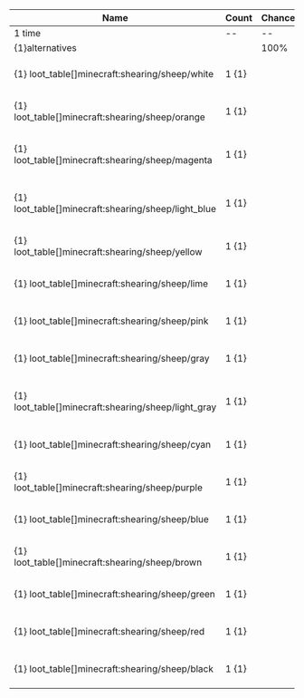 | Name                                                | Count | Chance | Weight | Comment                          |
| --------------------------------------------------- | ----- | ------ | ------ | -------------------------------- |
| 1 time                                              |    -- |     -- |     -- |                                  |
| {1}alternatives                                     |       |   100% |      1 |                                  |
| {1} loot_table[]minecraft:shearing/sheep/white      | 1 {1} |        |        | is white and is not sheared      |
| {1} loot_table[]minecraft:shearing/sheep/orange     | 1 {1} |        |        | is orange and is not sheared     |
| {1} loot_table[]minecraft:shearing/sheep/magenta    | 1 {1} |        |        | is magenta and is not sheared    |
| {1} loot_table[]minecraft:shearing/sheep/light_blue | 1 {1} |        |        | is light_blue and is not sheared |
| {1} loot_table[]minecraft:shearing/sheep/yellow     | 1 {1} |        |        | is yellow and is not sheared     |
| {1} loot_table[]minecraft:shearing/sheep/lime       | 1 {1} |        |        | is lime and is not sheared       |
| {1} loot_table[]minecraft:shearing/sheep/pink       | 1 {1} |        |        | is pink and is not sheared       |
| {1} loot_table[]minecraft:shearing/sheep/gray       | 1 {1} |        |        | is gray and is not sheared       |
| {1} loot_table[]minecraft:shearing/sheep/light_gray | 1 {1} |        |        | is light_gray and is not sheared |
| {1} loot_table[]minecraft:shearing/sheep/cyan       | 1 {1} |        |        | is cyan and is not sheared       |
| {1} loot_table[]minecraft:shearing/sheep/purple     | 1 {1} |        |        | is purple and is not sheared     |
| {1} loot_table[]minecraft:shearing/sheep/blue       | 1 {1} |        |        | is blue and is not sheared       |
| {1} loot_table[]minecraft:shearing/sheep/brown      | 1 {1} |        |        | is brown and is not sheared      |
| {1} loot_table[]minecraft:shearing/sheep/green      | 1 {1} |        |        | is green and is not sheared      |
| {1} loot_table[]minecraft:shearing/sheep/red        | 1 {1} |        |        | is red and is not sheared        |
| {1} loot_table[]minecraft:shearing/sheep/black      | 1 {1} |        |        | is black and is not sheared      |